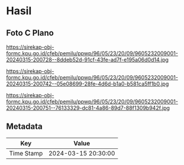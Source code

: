 # Hasil

## Foto C Plano

https://sirekap-obj-formc.kpu.go.id/cfeb/pemilu/ppwp/96/05/23/20/09/9605232009001-20240315-200728--8ddeb52d-91cf-43fe-ad7f-e195a06d0d14.jpg

https://sirekap-obj-formc.kpu.go.id/cfeb/pemilu/ppwp/96/05/23/20/09/9605232009001-20240315-200742--05e08699-28fe-4d6d-b1a0-b581ca5ff1b0.jpg

https://sirekap-obj-formc.kpu.go.id/cfeb/pemilu/ppwp/96/05/23/20/09/9605232009001-20240315-200751--76133329-dc81-4a86-89d7-88f1309b942f.jpg


## Metadata

| Key        | Value               |
| ---------- | ------------------- |
| Time Stamp | 2024-03-15 20:30:00 |



